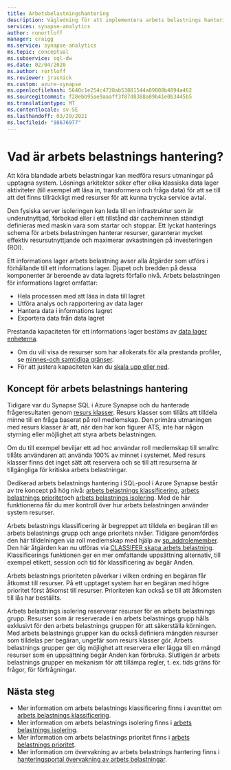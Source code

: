```yaml
---
title: Arbetsbelastningshantering
description: Vägledning för att implementera arbets belastnings hantering i Azure Synapse Analytics.
services: synapse-analytics
author: ronortloff
manager: craigg
ms.service: synapse-analytics
ms.topic: conceptual
ms.subservice: sql-dw
ms.date: 02/04/2020
ms.author: rortloff
ms.reviewer: jrasnick
ms.custom: azure-synapse
ms.openlocfilehash: 5640c1e254c4738ab53881544a09808b4894a462
ms.sourcegitcommit: f28ebb95ae9aaaff3f87d8388a09b41e0b3445b5
ms.translationtype: MT
ms.contentlocale: sv-SE
ms.lasthandoff: 03/29/2021
ms.locfileid: "98676977"
---
```

# <a name="what-is-workload-management"></a>Vad är arbets belastnings hantering?

Att köra blandade arbets belastningar kan medföra resurs utmaningar på upptagna system.  Lösnings arkitekter söker efter olika klassiska data lager aktiviteter (till exempel att läsa in, transformera och fråga data) för att se till att det finns tillräckligt med resurser för att kunna trycka service avtal.  

Den fysiska server isoleringen kan leda till en infrastruktur som är underutnyttjad, förbokad eller i ett tillstånd där cacheminnen ständigt definieras med maskin vara som startar och stoppar.  Ett lyckat hanterings schema för arbets belastningen hanterar resurser, garanterar mycket effektiv resursutnyttjande och maximerar avkastningen på investeringen (ROI).

Ett informations lager arbets belastning avser alla åtgärder som utförs i förhållande till ett informations lager. Djupet och bredden på dessa komponenter är beroende av data lagrets förfallo nivå.  Arbets belastningen för informations lagret omfattar:

- Hela processen med att läsa in data till lagret
- Utföra analys och rapportering av data lager
- Hantera data i informations lagret
- Exportera data från data lagret

Prestanda kapaciteten för ett informations lager bestäms av [data lager enheterna](what-is-a-data-warehouse-unit-dwu-cdwu.md).

- Om du vill visa de resurser som har allokerats för alla prestanda profiler, se [minnes-och samtidiga gränser](memory-concurrency-limits.md).
- För att justera kapaciteten kan du [skala upp eller ned](quickstart-scale-compute-portal.md).

## <a name="workload-management-concepts"></a>Koncept för arbets belastnings hantering

Tidigare var du Synapse SQL i Azure Synapse och du hanterade frågeresultaten genom [resurs klasser](resource-classes-for-workload-management.md).  Resurs klasser som tillåts att tilldela minne till en fråga baserat på roll medlemskap.  Den primära utmaningen med resurs klasser är att, när den har kon figurer ATS, inte har någon styrning eller möjlighet att styra arbets belastningen.  

Om du till exempel beviljar ett ad hoc användar roll medlemskap till smallrc tillåts användaren att använda 100% av minnet i systemet.  Med resurs klasser finns det inget sätt att reservera och se till att resurserna är tillgängliga för kritiska arbets belastningar.

Dedikerad arbets belastnings hantering i SQL-pool i Azure Synapse består av tre koncept på hög nivå: [arbets belastnings klassificering](sql-data-warehouse-workload-classification.md), [arbets belastnings prioritet](sql-data-warehouse-workload-importance.md)och [arbets belastnings isolering](sql-data-warehouse-workload-isolation.md).  Med de här funktionerna får du mer kontroll över hur arbets belastningen använder system resurser.

Arbets belastnings klassificering är begreppet att tilldela en begäran till en arbets belastnings grupp och ange prioritets nivåer.  Tidigare genomfördes den här tilldelningen via roll medlemskap med hjälp av [sp_addrolemember](resource-classes-for-workload-management.md#change-a-users-resource-class).  Den här åtgärden kan nu utföras via [CLASSIFER skapa arbets belastning](/sql/t-sql/statements/create-workload-classifier-transact-sql?toc=/azure/synapse-analytics/sql-data-warehouse/toc.json&bc=/azure/synapse-analytics/sql-data-warehouse/breadcrumb/toc.json&view=azure-sqldw-latest&preserve-view=true).  Klassificerings funktionen ger en mer omfattande uppsättning alternativ, till exempel etikett, session och tid för klassificering av begär Anden.

Arbets belastnings prioriteten påverkar i vilken ordning en begäran får åtkomst till resurser.  På ett upptaget system har en begäran med högre prioritet först åtkomst till resurser.  Prioriteten kan också se till att åtkomsten till lås har beställts.

Arbets belastnings isolering reserverar resurser för en arbets belastnings grupp.  Resurser som är reserverade i en arbets belastnings grupp hålls exklusivt för den arbets belastnings gruppen för att säkerställa körningen.  Med arbets belastnings grupper kan du också definiera mängden resurser som tilldelas per begäran, ungefär som resurs klasser gör.  Arbets belastnings grupper ger dig möjlighet att reservera eller lägga till en mängd resurser som en uppsättning begär Anden kan förbruka.  Slutligen är arbets belastnings grupper en mekanism för att tillämpa regler, t. ex. tids gräns för frågor, för förfrågningar.  

## <a name="next-steps"></a>Nästa steg

- Mer information om arbets belastnings klassificering finns i avsnittet om [arbets belastnings klassificering](sql-data-warehouse-workload-classification.md).  
- Mer information om arbets belastnings isolering finns i [arbets belastnings isolering](sql-data-warehouse-workload-isolation.md).  
- Mer information om arbets belastnings prioritet finns i [arbets belastnings prioritet](sql-data-warehouse-workload-importance.md).  
- Mer information om övervakning av arbets belastnings hantering finns i [hanteringsportal övervakning av arbets belastningar](sql-data-warehouse-workload-management-portal-monitor.md).  
